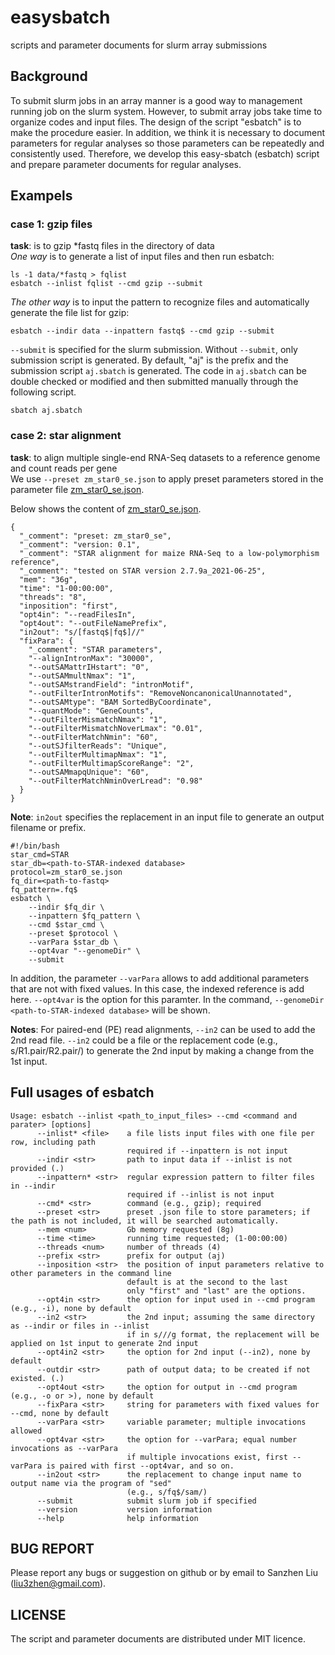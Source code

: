 # easysbatch
scripts and parameter documents for slurm array submissions

## Background
To submit slurm jobs in an array manner is a good way to management running job on the slurm system. However, to submit array jobs take time to organize codes and input files. The design of the script "esbatch" is to make the procedure easier. In addition, we think it is necessary to document parameters for regular analyses so those parameters can be repeatedly and consistently used. Therefore, we develop this easy-sbatch (esbatch) script and prepare parameter documents for regular analyses.  

## Exampels
### case 1: gzip files
**task**: is to gzip \*fastq files in the directory of data  
*One way* is to generate a list of input files and then run esbatch:
```
ls -1 data/*fastq > fqlist
esbatch --inlist fqlist --cmd gzip --submit
```
*The other way* is to input the pattern to recognize files and automatically generate the file list for gzip:
```
esbatch --indir data --inpattern fastq$ --cmd gzip --submit
```
`--submit` is specified for the slurm submission. Without `--submit`, only submission script is generated. By default, "aj" is the prefix and the submission script `aj.sbatch` is generated. The code in `aj.sbatch` can be double checked or modified and then submitted manually through the following script.
```
sbatch aj.sbatch
```
### case 2: star alignment
**task**: to align multiple single-end RNA-Seq datasets to a reference genome and count reads per gene  
We use `--preset zm_star0_se.json` to apply preset parameters stored in the parameter file [zm_star0_se.json](libs/zm_star0_se.json).  

Below shows the content of [zm_star0_se.json](libs/zm_star0_se.json).

```
{
  "_comment": "preset: zm_star0_se",
  "_comment": "version: 0.1",
  "_comment": "STAR alignment for maize RNA-Seq to a low-polymorphism reference",
  "_comment": "tested on STAR version 2.7.9a_2021-06-25",
  "mem": "36g",
  "time": "1-00:00:00",
  "threads": "8",
  "inposition": "first",
  "opt4in": "--readFilesIn", 
  "opt4out": "--outFileNamePrefix",
  "in2out": "s/[fastq$|fq$]//"
  "fixPara": {
    "_comment": "STAR parameters",
    "--alignIntronMax": "30000",
    "--outSAMattrIHstart": "0",
    "--outSAMmultNmax": "1",
    "--outSAMstrandField": "intronMotif",
    "--outFilterIntronMotifs": "RemoveNoncanonicalUnannotated",
    "--outSAMtype": "BAM SortedByCoordinate", 
    "--quantMode": "GeneCounts",
    "--outFilterMismatchNmax": "1",
    "--outFilterMismatchNoverLmax": "0.01",
    "--outFilterMatchNmin": "60",
    "--outSJfilterReads": "Unique",
    "--outFilterMultimapNmax": "1",
    "--outFilterMultimapScoreRange": "2",
    "--outSAMmapqUnique": "60",
    "--outFilterMatchNminOverLread": "0.98"
  }
}

```

**Note**:
`in2out` specifies the replacement in an input file to generate an output filename or prefix.

```
#!/bin/bash
star_cmd=STAR
star_db=<path-to-STAR-indexed database>
protocol=zm_star0_se.json
fq_dir=<path-to-fastq>
fq_pattern=.fq$
esbatch \
    --indir $fq_dir \
    --inpattern $fq_pattern \
    --cmd $star_cmd \
    --preset $protocol \
    --varPara $star_db \
    --opt4var "--genomeDir" \
    --submit
```
In addition, the parameter `--varPara` allows to add additional parameters that are not with fixed values. In this case, the indexed reference is add here. `--opt4var` is the option for this paramter. In the command, `--genomeDir <path-to-STAR-indexed database>` will be shown.

**Notes**: For paired-end (PE) read alignments, `--in2` can be used to add the 2nd read file. `--in2` could be a file or the replacement code (e.g., s/R1.pair/R2.pair/) to generate the 2nd input by making a change from the 1st input.  

## Full usages of esbatch
```
Usage: esbatch --inlist <path_to_input_files> --cmd <command and parater> [options]
      --inlist* <file>    a file lists input files with one file per row, including path
                          required if --inpattern is not input
      --indir <str>       path to input data if --inlist is not provided (.)
      --inpattern* <str>  regular expression pattern to filter files in --indir
                          required if --inlist is not input
      --cmd* <str>        command (e.g., gzip); required
      --preset <str>      preset .json file to store parameters; if the path is not included, it will be searched automatically.
      --mem <num>         Gb memory requested (8g)
      --time <time>       running time requested; (1-00:00:00)
      --threads <num>     number of threads (4)
      --prefix <str>      prefix for output (aj)
      --inposition <str>  the position of input parameters relative to other parameters in the command line
                          default is at the second to the last
                          only "first" and "last" are the options.
      --opt4in <str>      the option for input used in --cmd program (e.g., -i), none by default 
      --in2 <str>         the 2nd input; assuming the same directory as --indir or files in --inlist
                          if in s///g format, the replacement will be applied on 1st input to generate 2nd input
      --opt4in2 <str>     the option for 2nd input (--in2), none by default
      --outdir <str>      path of output data; to be created if not existed. (.) 
      --opt4out <str>     the option for output in --cmd program (e.g., -o or >), none by default
      --fixPara <str>     string for parameters with fixed values for --cmd, none by default
      --varPara <str>     variable parameter; multiple invocations allowed
      --opt4var <str>     the option for --varPara; equal number invocations as --varPara
                          if multiple invocations exist, first --varPara is paired with first --opt4var, and so on.
      --in2out <str>      the replacement to change input name to output name via the program of "sed"
                          (e.g., s/fq$/sam/)
      --submit            submit slurm job if specified
      --version           version information
      --help              help information
```
## BUG REPORT
Please report any bugs or suggestion on github or by email to Sanzhen Liu (liu3zhen@gmail.com).

## LICENSE
The script and parameter documents are distributed under MIT licence.
